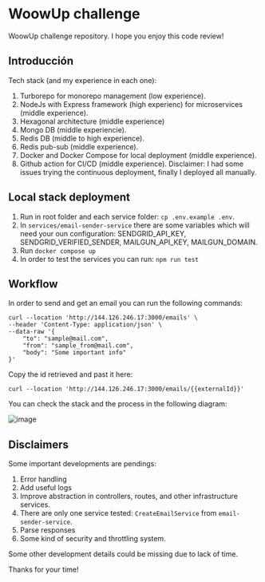 # WoowUp challenge

WoowUp challenge repository. I hope you enjoy this code review!

## Introducción

Tech stack (and my experience in each one):

1. Turborepo for monorepo management (low experience).
2. NodeJs with Express framework (high experienc) for microservices (middle experience).
3. Hexagonal architecture (middle experience)
4. Mongo DB (middle experiencie).
5. Redis DB (middle to high experience).
6. Redis pub-sub (middle experience).
7. Docker and Docker Compose for local deployment (middle experience).
8. Github action for CI/CD (middle experience). Disclaimer: I had some issues trying the continuous deployment, finally I deployed all manually.

## Local stack deployment

1. Run in root folder and each service folder: `cp .env.example .env`.
2. In `services/email-sender-service` there are some variables which will need your oun configuration: SENDGRID_API_KEY, SENDGRID_VERIFIED_SENDER, MAILGUN_API_KEY, MAILGUN_DOMAIN.
3. Run `docker compose up`
4. In order to test the services you can run: `npm run test`

## Workflow

In order to send and get an email you can run the following commands:

```curl
curl --location 'http://144.126.246.17:3000/emails' \
--header 'Content-Type: application/json' \
--data-raw '{
    "to": "sample@mail.com",
    "from": "sample_from@mail.com",
    "body": "Some important info"
}'
```

Copy the id retrieved and past it here: 

```curl
curl --location 'http://144.126.246.17:3000/emails/{{externalId}}'
```

You can check the stack and the process in the following diagram:

![image]()

## Disclaimers

Some important developments are pendings:

1. Error handling
2. Add useful logs
3. Improve abstraction in controllers, routes, and other infrastructure services.
4. There are only one service tested: `CreateEmailService` from `email-sender-service`.
5. Parse responses
6. Some kind of security and throttling system.

Some other development details could be missing due to lack of time.

Thanks for your time!
